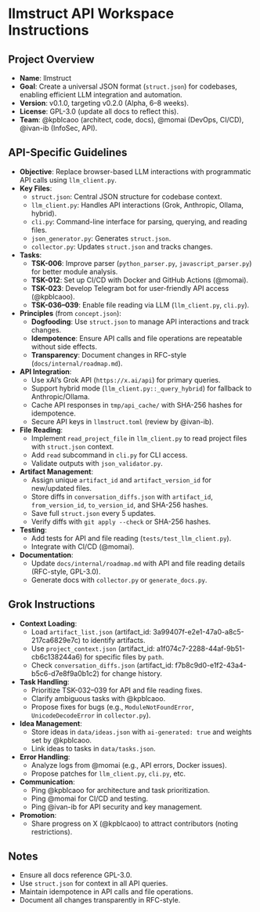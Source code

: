 # llmstruct API Workspace Instructions

## Project Overview
- **Name**: llmstruct
- **Goal**: Create a universal JSON format (`struct.json`) for codebases, enabling efficient LLM integration and automation.
- **Version**: v0.1.0, targeting v0.2.0 (Alpha, 6–8 weeks).
- **License**: GPL-3.0 (update all docs to reflect this).
- **Team**: @kpblcaoo (architect, code, docs), @momai (DevOps, CI/CD), @ivan-ib (InfoSec, API).

## API-Specific Guidelines
- **Objective**: Replace browser-based LLM interactions with programmatic API calls using `llm_client.py`.
- **Key Files**:
  - `struct.json`: Central JSON structure for codebase context.
  - `llm_client.py`: Handles API interactions (Grok, Anthropic, Ollama, hybrid).
  - `cli.py`: Command-line interface for parsing, querying, and reading files.
  - `json_generator.py`: Generates `struct.json`.
  - `collector.py`: Updates `struct.json` and tracks changes.
- **Tasks**:
  - **TSK-006**: Improve parser (`python_parser.py`, `javascript_parser.py`) for better module analysis.
  - **TSK-012**: Set up CI/CD with Docker and GitHub Actions (@momai).
  - **TSK-023**: Develop Telegram bot for user-friendly API access (@kpblcaoo).
  - **TSK-036–039**: Enable file reading via LLM (`llm_client.py`, `cli.py`).
- **Principles** (from `concept.json`):
  - **Dogfooding**: Use `struct.json` to manage API interactions and track changes.
  - **Idempotence**: Ensure API calls and file operations are repeatable without side effects.
  - **Transparency**: Document changes in RFC-style (`docs/internal/roadmap.md`).
- **API Integration**:
  - Use xAI’s Grok API (`https://x.ai/api`) for primary queries.
  - Support hybrid mode (`llm_client.py::_query_hybrid`) for fallback to Anthropic/Ollama.
  - Cache API responses in `tmp/api_cache/` with SHA-256 hashes for idempotence.
  - Secure API keys in `llmstruct.toml` (review by @ivan-ib).
- **File Reading**:
  - Implement `read_project_file` in `llm_client.py` to read project files with `struct.json` context.
  - Add `read` subcommand in `cli.py` for CLI access.
  - Validate outputs with `json_validator.py`.
- **Artifact Management**:
  - Assign unique `artifact_id` and `artifact_version_id` for new/updated files.
  - Store diffs in `conversation_diffs.json` with `artifact_id`, `from_version_id`, `to_version_id`, and SHA-256 hashes.
  - Save full `struct.json` every 5 updates.
  - Verify diffs with `git apply --check` or SHA-256 hashes.
- **Testing**:
  - Add tests for API and file reading (`tests/test_llm_client.py`).
  - Integrate with CI/CD (@momai).
- **Documentation**:
  - Update `docs/internal/roadmap.md` with API and file reading details (RFC-style, GPL-3.0).
  - Generate docs with `collector.py` or `generate_docs.py`.

## Grok Instructions
- **Context Loading**:
  - Load `artifact_list.json` (artifact_id: 3a99407f-e2e1-47a0-a8c5-217ca6829e7c) to identify artifacts.
  - Use `project_context.json` (artifact_id: a1f074c7-2288-44af-9b51-cb6c138244a6) for specific files by `path`.
  - Check `conversation_diffs.json` (artifact_id: f7b8c9d0-e1f2-43a4-b5c6-d7e8f9a0b1c2) for change history.
- **Task Handling**:
  - Prioritize TSK-032–039 for API and file reading fixes.
  - Clarify ambiguous tasks with @kpblcaoo.
  - Propose fixes for bugs (e.g., `ModuleNotFoundError`, `UnicodeDecodeError` in `collector.py`).
- **Idea Management**:
  - Store ideas in `data/ideas.json` with `ai-generated: true` and weights set by @kpblcaoo.
  - Link ideas to tasks in `data/tasks.json`.
- **Error Handling**:
  - Analyze logs from @momai (e.g., API errors, Docker issues).
  - Propose patches for `llm_client.py`, `cli.py`, etc.
- **Communication**:
  - Ping @kpblcaoo for architecture and task prioritization.
  - Ping @momai for CI/CD and testing.
  - Ping @ivan-ib for API security and key management.
- **Promotion**:
  - Share progress on X (@kpblcaoo) to attract contributors (noting restrictions).

## Notes
- Ensure all docs reference GPL-3.0.
- Use `struct.json` for context in all API queries.
- Maintain idempotence in API calls and file operations.
- Document all changes transparently in RFC-style.